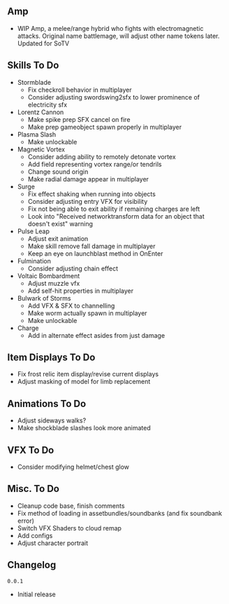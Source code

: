 ## Amp
- WIP Amp, a melee/range hybrid who fights with electromagnetic attacks. Original name battlemage, will adjust other name tokens later. Updated for SoTV
## Skills To Do
- Stormblade
  - Fix checkroll behavior in multiplayer
  - Consider adjusting swordswing2sfx to lower prominence of electricity sfx
- Lorentz Cannon
  - Make spike prep SFX cancel on fire
  - Make prep gameobject spawn properly in multiplayer
- Plasma Slash
  - Make unlockable
- Magnetic Vortex
  - Consider adding ability to remotely detonate vortex
  - Add field representing vortex range/or tendrils
  - Change sound origin
  - Make radial damage appear in multiplayer
- Surge
  - Fix effect shaking when running into objects
  - Consider adjusting entry VFX for visibility
  - Fix not being able to exit ability if remaining charges are left
  - Look into "Received networktransform data for an object that doesn't exist" warning
- Pulse Leap
  - Adjust exit animation
  - Make skill remove fall damage in multiplayer
  - Keep an eye on launchblast method in OnEnter
- Fulmination
  - Consider adjusting chain effect
- Voltaic Bombardment
  - Adjust muzzle vfx
  - Add self-hit properties in multiplayer
- Bulwark of Storms
  - Add VFX & SFX to channelling
  - Make worm actually spawn in multiplayer
  - Make unlockable
- Charge
  - Add in alternate effect asides from just damage

## Item Displays To Do
- Fix frost relic item display/revise current displays
- Adjust masking of model for limb replacement

## Animations To Do
- Adjust sideways walks?
- Make shockblade slashes look more animated

## VFX To Do
- Consider modifying helmet/chest glow

## Misc. To Do
- Cleanup code base, finish comments
- Fix method of loading in assetbundles/soundbanks (and fix soundbank error)
- Switch VFX Shaders to cloud remap
- Add configs
- Adjust character portrait

## Changelog
`0.0.1`
- Initial release

